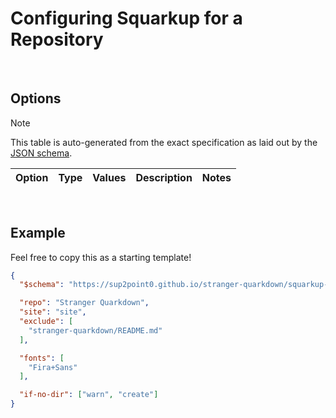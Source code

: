 # Configuring Squarkup for a Repository
<!-- #SQUARK live!
| dest = squarkup/config
| desc =
-->


<br>


## Options

> [!Note]
> This table is auto-generated from the exact specification as laid out by the [JSON schema](../squarkdown/resources/squarkup-schema.json).

| Option | Type | Values | Description | Notes |
| :----- | :--- | :----- | :---------- | :---- |
<!-- #SQUARK inject? -->
<!-- #SQUARK inject. -->


<br>


## Example

Feel free to copy this as a starting template!

```json
{
  "$schema": "https://sup2point0.github.io/stranger-quarkdown/squarkup-schema.json",

  "repo": "Stranger Quarkdown",
  "site": "site",
  "exclude": [
    "stranger-quarkdown/README.md"
  ],

  "fonts": [
    "Fira+Sans"
  ],

  "if-no-dir": ["warn", "create"]
}
```
